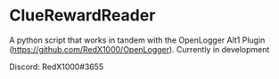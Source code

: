 # ClueRewardReader
A python script that works in tandem with the OpenLogger Alt1 Plugin (https://github.com/RedX1000/OpenLogger). Currently in development

Discord: RedX1000#3655
